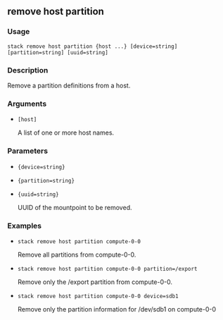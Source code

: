 ## remove host partition

### Usage

`stack remove host partition {host ...} [device=string] [partition=string] [uuid=string]`

### Description

Remove a partition definitions from a host.

### Arguments

* `[host]`

   A list of one or more host names.


### Parameters
* `{device=string}`
* `{partition=string}`
* `{uuid=string}`

   UUID of the mountpoint to be removed.

### Examples

* `stack remove host partition compute-0-0`

   Remove all partitions from compute-0-0.

* `stack remove host partition compute-0-0 partition=/export`

   Remove only the /export partition from compute-0-0.

* `stack remove host partition compute-0-0 device=sdb1`

   Remove only the partition information for /dev/sdb1 on compute-0-0



